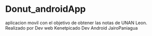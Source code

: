 # Donut_androidApp
aplicacion movil con el objetivo de obtener las notas de UNAN Leon.
Realizado por
Dev web Kenetpicado
Dev Android JairoPaniagua
